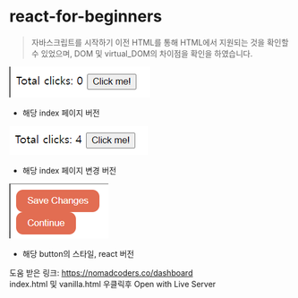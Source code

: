 # react-for-beginners

> 자바스크립트를 시작하기 이전 HTML를 통해
> HTML에서 지원되는 것을 확인할 수 있었으며,
> DOM 및 virtual_DOM의 차이점을 확인을 하였습니다.

![png](./image/index1_Page.png)

- 해당 index 페이지 버전

![png](./image/index2_Page.png)

- 해당 index 페이지 변경 버전

![png](./image/vanilla_Page.png)

- 해당 button의 스타일, react 버전

도움 받은 링크: <https://nomadcoders.co/dashboard>
<br>
index.html 및 vanilla.html 우클릭후 Open with Live Server
